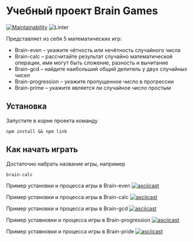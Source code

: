 # Учебный проект Brain Games
[![Maintainability](https://api.codeclimate.com/v1/badges/6df75cb3dd2dfe8cd701/maintainability)](https://codeclimate.com/github/Sserpske/frontend-project-lvl1/maintainability)
![Linter](https://github.com/Sserpske/frontend-project-lvl1/workflows/Linter/badge.svg)

Представляет из себя 5 математических игр:
- Brain-even – укажите чётность или нечётность случайного числа
- Brain-calc – рассчитайте результат случайно математической операции, ими могут быть сложение, разность и вычитание
- Brain-gcd – найдите наибольший общий делитель у двух случайных чисел
- Brain-progression – укажите пропущенное число в прогрессии
- Brain-prime – укажите является ли случайное число простым

## Установка
Запустите в корне проекта команду
```
npm install && npm link
```

## Как начать играть
Достаточно набрать название игры, например
```
brain-calc
```

Пример установки и процесса игры в Brain-even
[![asciicast](https://asciinema.org/a/Aso1hOUScG22TnS7ScQGZDv2I.svg)](https://asciinema.org/a/Aso1hOUScG22TnS7ScQGZDv2I)

Пример установки и процесса игры в Brain-calc
[![asciicast](https://asciinema.org/a/XIZgVF0rHiNNSKTP4P4fbSVy7.svg)](https://asciinema.org/a/XIZgVF0rHiNNSKTP4P4fbSVy7)

Пример установки и процесса игры в Brain-gcd
[![asciicast](https://asciinema.org/a/2SadUzitah5c8NrwSAWvOrWqX.svg)](https://asciinema.org/a/2SadUzitah5c8NrwSAWvOrWqX)

Пример уставновки и процесса игры в Brain-progression
[![asciicast](https://asciinema.org/a/r2xFTfmNdbDiBGyOsknpizH3n.svg)](https://asciinema.org/a/r2xFTfmNdbDiBGyOsknpizH3n)

Пример уставновки и процесса игры в Brain-pride
[![asciicast](https://asciinema.org/a/Lg5EjGT8jVWRoK1X7Lg5veI33.svg)](https://asciinema.org/a/Lg5EjGT8jVWRoK1X7Lg5veI33)
